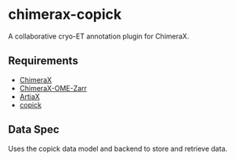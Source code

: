 # chimerax-copick
A collaborative cryo-ET annotation plugin for ChimeraX.

## Requirements

- [ChimeraX](https://www.cgl.ucsf.edu/chimerax/download.html)
- [ChimeraX-OME-Zarr](https://github.com/uermel/chimerax-ome-zarr)
- [ArtiaX](https://github.com/FrangakisLab/ArtiaX)
- [copick](https://github.com/uermel/copick)

## Data Spec

Uses the copick data model and backend to store and retrieve data.
